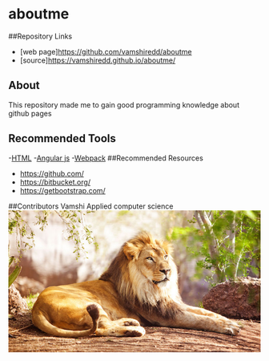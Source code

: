 # aboutme

##Repository Links
- [web page]https://github.com/vamshiredd/aboutme
- [source]https://vamshiredd.github.io/aboutme/

## About
This repository made me to gain good programming knowledge about github pages
## Recommended Tools
-[HTML](https://www.w3schools.com/html/html_intro.asp)
-[Angular js](https://www.w3schools.com/angular/angular_intro.asp)
-[Webpack](https://webpack.js.org/)
##Recommended Resources
- https://github.com/
- https://bitbucket.org/
- https://getbootstrap.com/

##Contributors
Vamshi
Applied computer science
![vscode image](https://github.com/vamshiredd/aboutme/blob/master/Vamshi.jpg "Example local image")
